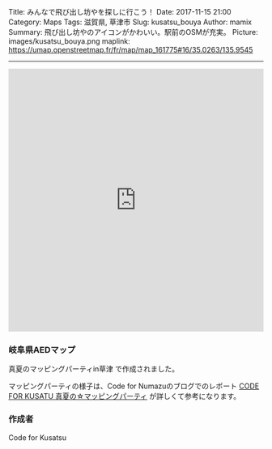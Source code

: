 Title: みんなで飛び出し坊やを探しに行こう！
Date: 2017-11-15 21:00
Category: Maps
Tags: 滋賀県, 草津市
Slug: kusatsu_bouya
Author: mamix
Summary: 飛び出し坊やのアイコンがかわいい。駅前のOSMが充実。
Picture: images/kusatsu_bouya.png
maplink: https://umap.openstreetmap.fr/fr/map/map_161775#16/35.0263/135.9545


---


<iframe width="100%" height="520" frameborder="0" src="https://umap.openstreetmap.fr/fr/map/map_161775#16/35.0263/135.9545" allowfullscreen webkitallowfullscreen mozallowfullscreen oallowfullscreen msallowfullscreen></iframe>

### 岐阜県AEDマップ
真夏のマッピングパーティin草津 で作成されました。

マッピングパーティの様子は、Code for Numazuのブログでのレポート [CODE FOR KUSATU 真夏の☆マッピングパーティ](http://www.code4numazu.org/?p=682) が詳しくて参考になります。



### 作成者
Code for Kusatsu
